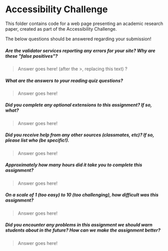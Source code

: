 # Accessibility Challenge

This folder contains code for a web page presenting an academic research paper, created as part of the Accessibility Challenge.

The below questions should be answered regarding your submission!

##### Are the validator services reporting any errors for your site? Why are these "false positives"? #####
> Answer goes here! (after the >, replacing this text)
?


##### What are the answers to your reading quiz questions? #####
> Answer goes here!


##### Did you complete any optional extensions to this assignment? If so, what? #####
> Answer goes here!


##### Did you receive help from any other sources (classmates, etc)? If so, please list who (be specific!). #####
> Answer goes here!


##### Approximately how many hours did it take you to complete this assignment? #####
> Answer goes here!


##### On a scale of 1 (too easy) to 10 (too challenging), how difficult was this assignment? #####
> Answer goes here!


##### Did you encounter any problems in this assignment we should warn students about in the future? How can we make the assignment better? #####
> Answer goes here!
